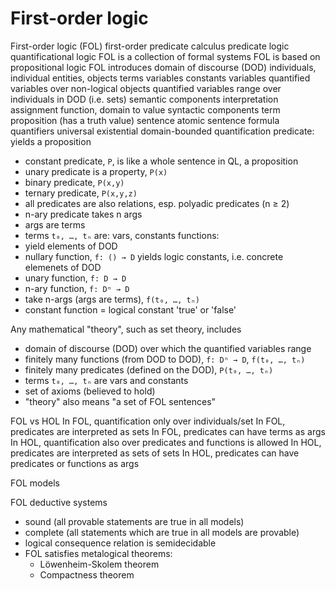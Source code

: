 # First-order logic

First-order logic (FOL)
  first-order predicate calculus
  predicate logic
  quantificational logic
FOL is a collection of formal systems
FOL is based on propositional logic
FOL introduces
  domain of discourse (DOD)
    individuals, individual entities, objects
  terms
    variables
    constants
  variables
    quantified variables over non-logical objects
    quantified variables range over individuals in DOD (i.e. sets)
semantic components
  interpretation
  assignment function, domain to value
syntactic components
  term
  proposition (has a truth value)
  sentence
  atomic sentence
  formula
quantifiers
  universal
  existential
  domain-bounded quantification
predicate: yields a proposition
  - constant predicate, `P`, is like a whole sentence in QL, a proposition
  - unary predicate is a property, `P(x)`
  - binary predicate, `P(x,y)`
  - ternary predicate, `P(x,y,z)`
  - all predicates are also relations, esp. polyadic predicates (n ≥ 2)
  - n-ary predicate takes n args
  - args are terms
  - terms `t₀, …, tₙ` are: vars, constants
functions:
  - yield elements of DOD
  - nullary function, `f: () → D` yields logic constants, 
    i.e. concrete elemenets of DOD
  - unary function, `f: D → D`
  - n-ary function, `f: Dⁿ → D`
  - take n-args (args are terms), `f(t₀, …, tₙ)`
  - constant function = logical constant 'true' or 'false'


Any mathematical "theory", such as set theory, includes
  - domain of discourse (DOD) over which the quantified variables range
  - finitely many functions (from DOD to DOD), `f: Dⁿ → D`, `f(t₀, …, tₙ)`
  - finitely many predicates (defined on the DOD), `P(t₀, …, tₙ)`
  - terms `t₀, …, tₙ` are vars and constants
  - set of axioms (believed to hold)
  - "theory" also means "a set of FOL sentences"

FOL vs HOL
  In FOL, quantification only over individuals/set
  In FOL, predicates are interpreted as sets
  In FOL, predicates can have terms as args
  In HOL, quantification also over predicates and functions is allowed
  In HOL, predicates are interpreted as sets of sets
  In HOL, predicates can have predicates or functions as args


FOL models

FOL deductive systems
  - sound (all provable statements are true in all models)
  - complete (all statements which are true in all models are provable)
  - logical consequence relation is semidecidable
  - FOL satisfies metalogical theorems:
    - Löwenheim-Skolem theorem
    - Compactness theorem
